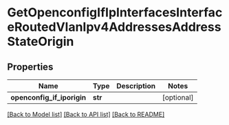 # GetOpenconfigIfIpInterfacesInterfaceRoutedVlanIpv4AddressesAddressStateOrigin

## Properties
Name | Type | Description | Notes
------------ | ------------- | ------------- | -------------
**openconfig_if_iporigin** | **str** |  | [optional] 

[[Back to Model list]](../README.md#documentation-for-models) [[Back to API list]](../README.md#documentation-for-api-endpoints) [[Back to README]](../README.md)


